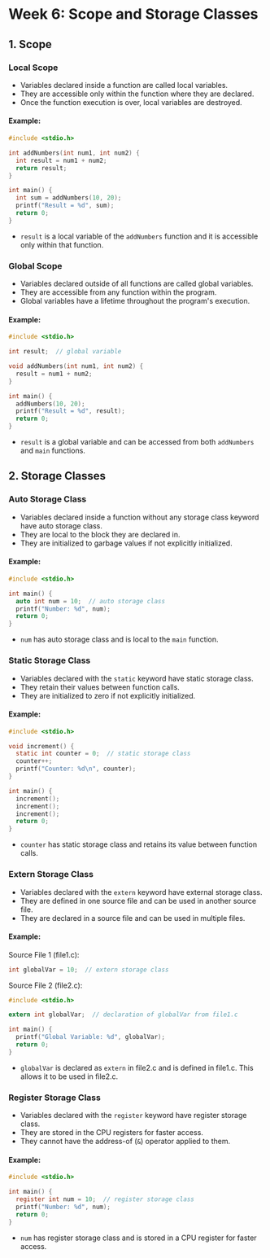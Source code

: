 # Week 6: Scope and Storage Classes

## 1. Scope

### Local Scope

- Variables declared inside a function are called local variables.
- They are accessible only within the function where they are declared.
- Once the function execution is over, local variables are destroyed.
  
#### Example:

```c
#include <stdio.h>

int addNumbers(int num1, int num2) {
  int result = num1 + num2;
  return result;
}

int main() {
  int sum = addNumbers(10, 20);
  printf("Result = %d", sum);
  return 0;
}
```

- `result` is a local variable of the `addNumbers` function and it is accessible only within that function.

### Global Scope

- Variables declared outside of all functions are called global variables.
- They are accessible from any function within the program.
- Global variables have a lifetime throughout the program's execution.

#### Example:

```c
#include <stdio.h>

int result;  // global variable

void addNumbers(int num1, int num2) {
  result = num1 + num2;
}

int main() {
  addNumbers(10, 20);
  printf("Result = %d", result);
  return 0;
}
```

- `result` is a global variable and can be accessed from both `addNumbers` and `main` functions.

## 2. Storage Classes

### Auto Storage Class

- Variables declared inside a function without any storage class keyword have auto storage class.
- They are local to the block they are declared in.
- They are initialized to garbage values if not explicitly initialized.

#### Example:

```c
#include <stdio.h>

int main() {
  auto int num = 10;  // auto storage class
  printf("Number: %d", num);
  return 0;
}
```

- `num` has auto storage class and is local to the `main` function.

### Static Storage Class

- Variables declared with the `static` keyword have static storage class.
- They retain their values between function calls.
- They are initialized to zero if not explicitly initialized.

#### Example:

```c
#include <stdio.h>

void increment() {
  static int counter = 0;  // static storage class
  counter++;
  printf("Counter: %d\n", counter);
}

int main() {
  increment();
  increment();
  increment();
  return 0;
}
```

- `counter` has static storage class and retains its value between function calls.

### Extern Storage Class

- Variables declared with the `extern` keyword have external storage class.
- They are defined in one source file and can be used in another source file.
- They are declared in a source file and can be used in multiple files.

#### Example:

Source File 1 (file1.c):

```c
int globalVar = 10;  // extern storage class
```

Source File 2 (file2.c):

```c
#include <stdio.h>

extern int globalVar;  // declaration of globalVar from file1.c

int main() {
  printf("Global Variable: %d", globalVar);
  return 0;
}
```

- `globalVar` is declared as `extern` in file2.c and is defined in file1.c. This allows it to be used in file2.c.

### Register Storage Class

- Variables declared with the `register` keyword have register storage class.
- They are stored in the CPU registers for faster access.
- They cannot have the address-of (`&`) operator applied to them.

#### Example:

```c
#include <stdio.h>

int main() {
  register int num = 10;  // register storage class
  printf("Number: %d", num);
  return 0;
}
```

- `num` has register storage class and is stored in a CPU register for faster access.
